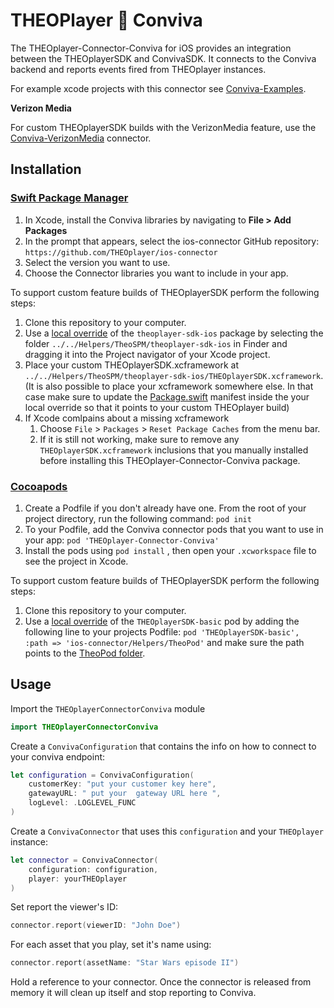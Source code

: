 # THEOPlayer 🤝 Conviva

The THEOplayer-Connector-Conviva for iOS provides an integration between the THEOplayerSDK and ConvivaSDK. It connects to the Conviva backend and reports events fired from THEOplayer instances.

For example xcode projects with this connector see [Conviva-Examples](../Conviva-Examples).

**Verizon Media**

For custom THEOplayerSDK builds with the VerizonMedia feature, use the [Conviva-VerizonMedia](../Conviva-VerizonMedia) connector.

## Installation

### [Swift Package Manager](https://swift.org/package-manager/)

1. In Xcode, install the Conviva libraries by navigating to **File > Add Packages**
2. In the prompt that appears, select the ios-connector GitHub repository: `https://github.com/THEOplayer/ios-connector`
3. Select the version you want to use.
4. Choose the Connector libraries you want to include in your app.

To support custom feature builds of THEOplayerSDK perform the following steps:

1. Clone this repository to your computer.
2. Use a [local override](https://developer.apple.com/documentation/xcode/editing-a-package-dependency-as-a-local-package) of the `theoplayer-sdk-ios` package by selecting the folder `../../Helpers/TheoSPM/theoplayer-sdk-ios` in Finder and dragging it into the Project navigator of your Xcode project.
3. Place your custom THEOplayerSDK.xcframework at `../../Helpers/TheoSPM/theoplayer-sdk-ios/THEOplayerSDK.xcframework`. (It is also possible to place your xcframework somewhere else. In that case make sure to update the [Package.swift](../../Helpers/TheoSPM/theoplayer-sdk-ios/Package.swift) manifest inside the your local override so that it points to your custom THEOplayer build)
4. If Xcode comlpains about a missing xcframework
   1. Choose `File` > `Packages` > `Reset Package Caches` from the menu bar.
   2. If it is still not working, make sure to remove any `THEOplayerSDK.xcframework` inclusions that you manually installed before installing this THEOplayer-Connector-Conviva package.

### [Cocoapods](https://guides.cocoapods.org/using/getting-started.html#getting-started)

1. Create a Podfile if you don't already have one. From the root of your project directory, run the following command: `pod init`
2. To your Podfile, add the Conviva connector pods that you want to use in your app: `pod 'THEOplayer-Connector-Conviva'`
3. Install the pods using `pod install` , then open your `.xcworkspace` file to see the project in Xcode.

To support custom feature builds of THEOplayerSDK perform the following steps:

1. Clone this repository to your computer.
2. Use a [local override](https://guides.cocoapods.org/using/the-podfile.html#using-the-files-from-a-folder-local-to-the-machine) of the `THEOplayerSDK-basic` pod by adding the following line to your projects Podfile: `pod 'THEOplayerSDK-basic', :path => 'ios-connector/Helpers/TheoPod'` and make sure the path points to the [TheoPod folder](../../../Helpers/TheoPod).

## Usage

Import the `THEOplayerConnectorConviva` module

```swift
import THEOplayerConnectorConviva
```

Create a `ConvivaConfiguration` that contains the info on how to connect to your conviva endpoint:

```swift
let configuration = ConvivaConfiguration(
    customerKey: "put your customer key here",
    gatewayURL: " put your  gateway URL here ",
    logLevel: .LOGLEVEL_FUNC
)
```

Create a `ConvivaConnector` that uses this `configuration` and your `THEOplayer` instance:

```swift
let connector = ConvivaConnector(
    configuration: configuration,
    player: yourTHEOplayer
)
```

Set report the viewer's ID:

```swift
connector.report(viewerID: "John Doe")
```

For each asset that you play, set it's name using:

```swift
connector.report(assetName: "Star Wars episode II")
```

Hold a reference to your connector. Once the connector is released from memory it will clean up itself and stop reporting to Conviva.
